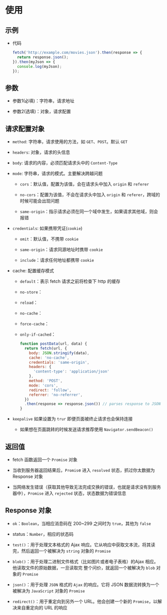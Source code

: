 # 使用

## 示例

+ 代码

  ```js
  fetch('http://example.com/movies.json').then(response => {
    return response.json();
  }).then(myJson => {
    console.log(myJson);
  });
  ```

## 参数

+ 参数1(必填)：字符串，请求地址

+ 参数2(选填)：对象，请求配置

## 请求配置对象

+ `method`: 字符串，请求使用的方法，如 `GET`、`POST`。默认 `GET`

+ `headers`: 对象，请求的头信息

+ `body`: 请求的内容，必须匹配请求头中的 `Content-Type`

+ `mode`: 字符串，请求的模式。主要解决跨越问题

  + `cors`：默认值，配置为该值，会在请求头中加入 `origin` 和 `referer`

  + `no-cors`：配置为该值，不会在请求头中加入 `origin` 和 `referer`，跨域的时候可能会出现问题

  + `same-origin`：指示请求必须在同一个域中发生，如果请求其他域，则会报错

+ `credentials`: 如果携带凭证(`cookie`)

  + `omit`：默认值，不携带 `cookie`

  + `same-origin`：请求同源地址时携带 `cookie`

  + `include`：请求任何地址都携带 `cookie`

+ cache: 配置缓存模式

  + `default`：表示 fetch 请求之前将检查下 http 的缓存

  + `no-store`：

  + `reload`：

  + `no-cache`：

  + `force-cache`：

  + `only-if-cached`：

    ```js
    function postData(url, data) {
      return fetch(url, {
        body: JSON.stringify(data),
        cache: 'no-cache',
        credentials: 'same-origin',
        headers: {
          'content-type': 'application/json'
        },
        method: 'POST',
        mode: 'cors',
        redirect: 'follow',
        referrer: 'no-referrer',
      })
      .then(response => response.json()) // parses response to JSON
    }
    ```

+ `keepalive` 如果设置为 `trur` 即便页面被终止请求也会保持连接

  + 如果想在页面跳转的时候发送请求推荐使用 `Navigator.sendBeacon()`

## 返回值

+ fetch 函数返回一个 `Promise` 对象

+ 当收到服务器返回结果后，`Promis`e 进入 `resolved` 状态，抓过你太数据为 Response 对象

+ 当网络发生错误（获取其他导致无法完成交换的错误，也就是请求没有到服务器中），`Promise` 进入 `rejected` 状态，状态数据为错误信息

## Response 对象

+ `ok`：`Boolean`，当相应消息码在 200\~299 之间时为 `true`，其他为 `false`

+ status：`Number`，相应的状态码

+ `test()`：用于处理文本格式的 Ajax 响应。它从响应中获取文本流，将其读完，然后返回一个被解决为 `string` 对象的 `Promise`

+ `blob()`：用于处理二进制文件格式（比如图片或者电子表格）的Ajax 相应。他读取文件的原始数据，一旦读取完 整个问价，就返回一个被解决为 `blob` 对象的 `Promise`

+ `json()`：用于处理 `JSON` 格式的 `Ajax` 的响应。它将 JSON 数据流转换为一个被解决为 `JavaScript` 对象的 `Promise`

+ `redirect()`：用于重定向到另外一个 URL。他会创建一个新的 `Promise`，以解决来自重定向的 URL 的响应
